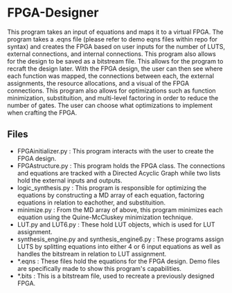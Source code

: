 # FPGA-Designer
This program takes an input of equations and maps it to a virtual FPGA. The program takes a .eqns file (please refer to demo eqns files within repo for syntax) and creates the FPGA based on user inputs for the number of LUTS, external connections, and internal connections. This program also allows for the design to be saved as a bitstream file.
This allows for the program to recraft the design later. With the FPGA design, the user can then see where each function was mapped, the connections between each, the external assignments, the resource allocations, and a visual of the FPGA connections. This program also allows for optimizations such as function minimization, substituition, and multi-level factoring in order to reduce the number of gates. The user can choose what optimizations to implement when crafting the FPGA.

## Files
* FPGAinitializer.py : This program interacts with the user to create the FPGA design.
* FPGAstructure.py : This program holds the FPGA class. The connections and equations are tracked with a Directed Acyclic Graph while two lists hold the external inputs and outputs.
* logic_synthesis.py : This program is responsible for optimizing the equations by constructing a MD array of each equation, factoring equations in relation to eachother, and substituition.
* minimize.py : From the MD array of above, this program minimizes each equation using the Quine-McCluskey minimization technique.
* LUT.py and LUT6.py : These hold LUT objects, which is used for LUT assignment.
* synthesis_engine.py and synthesis_engine6.py : These programs assign LUTS by splitting equations into either 4 or 6 input equations as well as handles the bitstream in relation to LUT assignment.
* *.eqns : These files hold the equations for the FPGA design. Demo files are specifically made to show this program's capabilities.
* *.bits : This is a bitstream file, used to recreate a previously designed FPGA.
